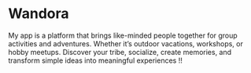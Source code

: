 # Wandora
My app is a platform that brings like-minded people together for group activities and adventures. Whether it’s outdoor vacations, workshops, or hobby meetups. Discover your tribe, socialize, create memories, and transform simple ideas into meaningful experiences !!
